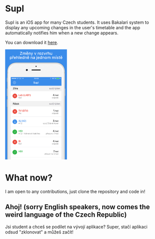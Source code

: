 # Supl
<p>
Supl is an iOS app for many Czech students. It uses Bakalari system to display any upcoming changes in the user's timetable 
and the app automatically notifies him when a new change appears.</p>

<p>You can download it <a href="https://itunes.apple.com/us/app/supl/id1040536837?mt=8">here</a>.</p>
<a href="url"><img src="https://github.com/fortmarek/Supl/blob/master/fastlane/screenshots/en-US/Change750x1334.png" width="200px" ></a>

# What now?

I am open to any contributions, just clone the repository and code in!

## Ahoj! (sorry English speakers, now comes the weird language of the Czech Republic)

Jsi student a chceš se podílet na vývojí aplikace? Super, stačí aplikaci odsud "zklonovat" a můžeš začít!
